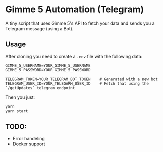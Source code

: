 # Gimme 5 Automation (Telegram)

A tiny script that uses Gimme 5's API to fetch your data and sends you a Telegram message (using a Bot).

## Usage

After cloning you need to create a `.env` file with the following data:

```
GIMME_5_USERNAME=YOUR_GIMME_5_USERNAME
GIMME_5_PASSWORD=YOUR_GIMME_5_PASSWORD   

TELEGRAM_TOKEN=YOUR_TELEGRAM_BOT_TOKEN    # Generated with a new bot
TELEGRAM_USER_ID=YOUR_TELEGARM_USER_ID    # Fetch that using the `/getUpdates` telegram endpoint
```
Then you just:

```bash
yarn 
yarn start
```

## TODO:

- Error handeling
- Docker support
